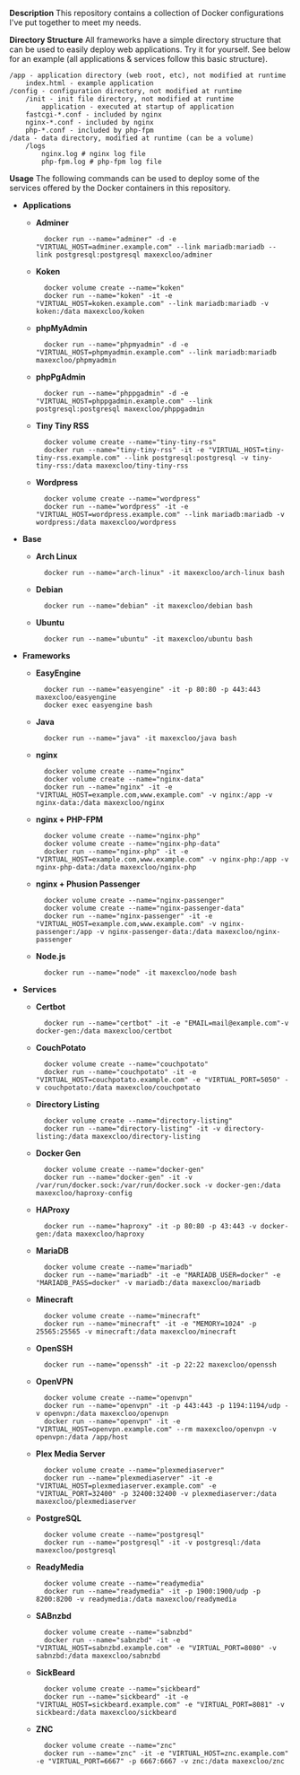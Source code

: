 **Description**
This repository contains a collection of Docker configurations I've put together
to meet my needs.

**Directory Structure**
All frameworks have a simple directory structure that can be used to easily
deploy web applications. Try it for yourself. See below for an example (all
applications & services follow this basic structure).

    /app - application directory (web root, etc), not modified at runtime
        index.html - example application
    /config - configuration directory, not modified at runtime
        /init - init file directory, not modified at runtime
            application - executed at startup of application
        fastcgi-*.conf - included by nginx
        nginx-*.conf - included by nginx
        php-*.conf - included by php-fpm
    /data - data directory, modified at runtime (can be a volume)
        /logs
            nginx.log # nginx log file
            php-fpm.log # php-fpm log file

**Usage**
The following commands can be used to deploy some of the services offered by the
Docker containers in this repository.

- **Applications**

    - **Adminer**

            docker run --name="adminer" -d -e "VIRTUAL_HOST=adminer.example.com" --link mariadb:mariadb --link postgresql:postgresql maxexcloo/adminer

    - **Koken**

            docker volume create --name="koken"
            docker run --name="koken" -it -e "VIRTUAL_HOST=koken.example.com" --link mariadb:mariadb -v koken:/data maxexcloo/koken

    - **phpMyAdmin**

            docker run --name="phpmyadmin" -d -e "VIRTUAL_HOST=phpmyadmin.example.com" --link mariadb:mariadb maxexcloo/phpmyadmin

    - **phpPgAdmin**

            docker run --name="phppgadmin" -d -e "VIRTUAL_HOST=phppgadmin.example.com" --link postgresql:postgresql maxexcloo/phppgadmin

    - **Tiny Tiny RSS**

            docker volume create --name="tiny-tiny-rss"
            docker run --name="tiny-tiny-rss" -it -e "VIRTUAL_HOST=tiny-tiny-rss.example.com" --link postgresql:postgresql -v tiny-tiny-rss:/data maxexcloo/tiny-tiny-rss

    - **Wordpress**

            docker volume create --name="wordpress"
            docker run --name="wordpress" -it -e "VIRTUAL_HOST=wordpress.example.com" --link mariadb:mariadb -v wordpress:/data maxexcloo/wordpress

- **Base**

    - **Arch Linux**

            docker run --name="arch-linux" -it maxexcloo/arch-linux bash

    - **Debian**

            docker run --name="debian" -it maxexcloo/debian bash

    - **Ubuntu**

            docker run --name="ubuntu" -it maxexcloo/ubuntu bash

- **Frameworks**

    - **EasyEngine**

            docker run --name="easyengine" -it -p 80:80 -p 443:443 maxexcloo/easyengine
            docker exec easyengine bash

    - **Java**

            docker run --name="java" -it maxexcloo/java bash

    - **nginx**

            docker volume create --name="nginx"
            docker volume create --name="nginx-data"
            docker run --name="nginx" -it -e "VIRTUAL_HOST=example.com,www.example.com" -v nginx:/app -v nginx-data:/data maxexcloo/nginx

    - **nginx + PHP-FPM**

            docker volume create --name="nginx-php"
            docker volume create --name="nginx-php-data"
            docker run --name="nginx-php" -it -e "VIRTUAL_HOST=example.com,www.example.com" -v nginx-php:/app -v nginx-php-data:/data maxexcloo/nginx-php

    - **nginx + Phusion Passenger**

            docker volume create --name="nginx-passenger"
            docker volume create --name="nginx-passenger-data"
            docker run --name="nginx-passenger" -it -e "VIRTUAL_HOST=example.com,www.example.com" -v nginx-passenger:/app -v nginx-passenger-data:/data maxexcloo/nginx-passenger

    - **Node.js**

            docker run --name="node" -it maxexcloo/node bash

- **Services**

    - **Certbot**

            docker run --name="certbot" -it -e "EMAIL=mail@example.com"-v docker-gen:/data maxexcloo/certbot

    - **CouchPotato**

            docker volume create --name="couchpotato"
            docker run --name="couchpotato" -it -e "VIRTUAL_HOST=couchpotato.example.com" -e "VIRTUAL_PORT=5050" -v couchpotato:/data maxexcloo/couchpotato

    - **Directory Listing**

            docker volume create --name="directory-listing"
            docker run --name="directory-listing" -it -v directory-listing:/data maxexcloo/directory-listing

    - **Docker Gen**

            docker volume create --name="docker-gen"
            docker run --name="docker-gen" -it -v /var/run/docker.sock:/var/run/docker.sock -v docker-gen:/data maxexcloo/haproxy-config

    - **HAProxy**

            docker run --name="haproxy" -it -p 80:80 -p 43:443 -v docker-gen:/data maxexcloo/haproxy

    - **MariaDB**

            docker volume create --name="mariadb"
            docker run --name="mariadb" -it -e "MARIADB_USER=docker" -e "MARIADB_PASS=docker" -v mariadb:/data maxexcloo/mariadb

    - **Minecraft**

            docker volume create --name="minecraft"
            docker run --name="minecraft" -it -e "MEMORY=1024" -p 25565:25565 -v minecraft:/data maxexcloo/minecraft

    - **OpenSSH**

            docker run --name="openssh" -it -p 22:22 maxexcloo/openssh

    - **OpenVPN**

            docker volume create --name="openvpn"
            docker run --name="openvpn" -it -p 443:443 -p 1194:1194/udp -v openvpn:/data maxexcloo/openvpn
            docker run --name="openvpn" -it -e "VIRTUAL_HOST=openvpn.example.com" --rm maxexcloo/openvpn -v openvpn:/data /app/host

    - **Plex Media Server**

            docker volume create --name="plexmediaserver"
            docker run --name="plexmediaserver" -it -e "VIRTUAL_HOST=plexmediaserver.example.com" -e "VIRTUAL_PORT=32400" -p 32400:32400 -v plexmediaserver:/data maxexcloo/plexmediaserver

    - **PostgreSQL**

            docker volume create --name="postgresql"
            docker run --name="postgresql" -it -v postgresql:/data maxexcloo/postgresql

    - **ReadyMedia**

            docker volume create --name="readymedia"
            docker run --name="readymedia" -it -p 1900:1900/udp -p 8200:8200 -v readymedia:/data maxexcloo/readymedia

    - **SABnzbd**

            docker volume create --name="sabnzbd"
            docker run --name="sabnzbd" -it -e "VIRTUAL_HOST=sabnzbd.example.com" -e "VIRTUAL_PORT=8080" -v sabnzbd:/data maxexcloo/sabnzbd

    - **SickBeard**

            docker volume create --name="sickbeard"
            docker run --name="sickbeard" -it -e "VIRTUAL_HOST=sickbeard.example.com" -e "VIRTUAL_PORT=8081" -v sickbeard:/data maxexcloo/sickbeard

    - **ZNC**

            docker volume create --name="znc"
            docker run --name="znc" -it -e "VIRTUAL_HOST=znc.example.com" -e "VIRTUAL_PORT=6667" -p 6667:6667 -v znc:/data maxexcloo/znc
